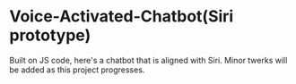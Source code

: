 # Voice-Activated-Chatbot(Siri prototype)

Built on JS code, here's a chatbot that is aligned with Siri. Minor twerks will be added as this project progresses.  
